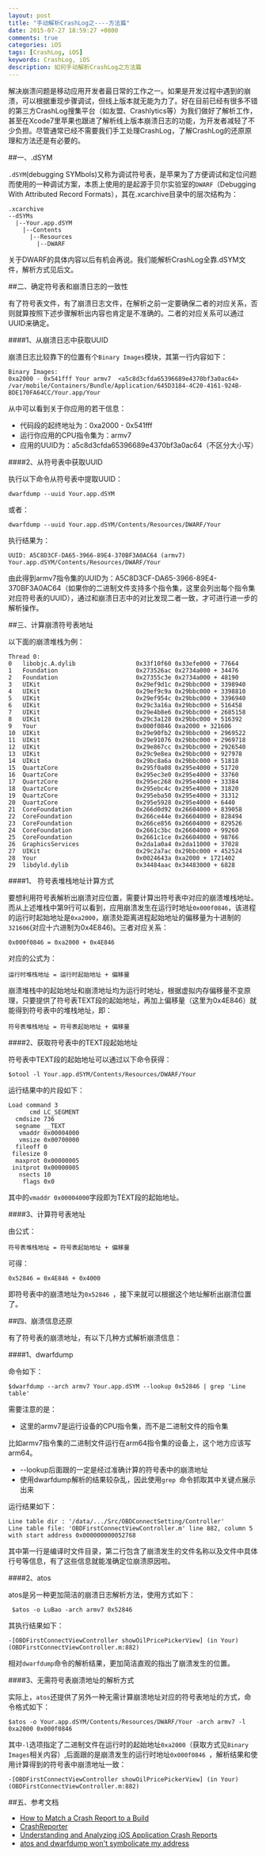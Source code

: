 ```yaml
---
layout: post
title: "手动解析CrashLog之----方法篇"
date: 2015-07-27 18:59:27 +0800
comments: true
categories: iOS
tags: [CrashLog, iOS]
keywords: CrashLog, iOS
description: 如何手动解析CrashLog之方法篇
---
```


解决崩溃问题是移动应用开发者最日常的工作之一。如果是开发过程中遇到的崩溃，可以根据重现步骤调试，但线上版本就无能为力了。好在目前已经有很多不错的第三方CrashLog搜集平台（如友盟、Crashlytics等）为我们做好了解析工作，甚至在Xcode7里苹果也跟进了解析线上版本崩溃日志的功能，为开发者减轻了不少负担。尽管通常已经不需要我们手工处理CrashLog，了解CrashLog的还原原理和方法还是有必要的。

##一、.dSYM

`.dSYM`(debugging SYMbols)又称为调试符号表，是苹果为了方便调试和定位问题而使用的一种调试方案，本质上使用的是起源于贝尔实验室的`DWARF`（Debugging With Attributed Record Formats），其在.xcarchive目录中的层次结构为：

```
.xcarchive
--dSYMs
  |--Your.app.dSYM
    |--Contents
      |--Resources
        |--DWARF
```
关于DWARF的具体内容以后有机会再说。我们能解析CrashLog全靠.dSYM文件，解析方式见后文。

##二、确定符号表和崩溃日志的一致性

有了符号表文件，有了崩溃日志文件，在解析之前一定要确保二者的对应关系，否则就算按照下述步骤解析出内容也肯定是不准确的。二者的对应关系可以通过UUID来确定。

 <!-- more -->

####1、从崩溃日志中获取UUID

崩溃日志比较靠下的位置有个`Binary Images`模块，其第一行内容如下：

```
Binary Images:
0xa2000 - 0x541fff Your armv7  <a5c8d3cfda65396689e4370bf3a0ac64> /var/mobile/Containers/Bundle/Application/645D3184-4C20-4161-924B-BDE170FA64CC/Your.app/Your
```
从中可以看到关于你应用的若干信息：

* 代码段的起终地址为：0xa2000 - 0x541fff
* 运行你应用的CPU指令集为：armv7
* 应用的UUID为：a5c8d3cfda65396689e4370bf3a0ac64（不区分大小写）

####2、从符号表中获取UUID

执行以下命令从符号表中提取UUID：

```
dwarfdump --uuid Your.app.dSYM
```
或者：

```
dwarfdump --uuid Your.app.dSYM/Contents/Resources/DWARF/Your
```

执行结果为：

```
UUID: A5C8D3CF-DA65-3966-89E4-370BF3A0AC64 (armv7) Your.app.dSYM/Contents/Resources/DWARF/Your
```
由此得到armv7指令集的UUID为：A5C8D3CF-DA65-3966-89E4-370BF3A0AC64（如果你的二进制文件支持多个指令集，这里会列出每个指令集对应符号表的UUID），通过和崩溃日志中的对比发现二者一致，才可进行进一步的解析操作。

##三、计算崩溃符号表地址

以下面的崩溃堆栈为例：
```
Thread 0:
0   libobjc.A.dylib               	0x33f10f60 0x33efe000 + 77664
1   Foundation                    	0x273526ac 0x2734a000 + 34476
2   Foundation                    	0x27355c3e 0x2734a000 + 48190
3   UIKit                         	0x29ef9d1c 0x29bbc000 + 3398940
4   UIKit                         	0x29ef9c9a 0x29bbc000 + 3398810
5   UIKit                         	0x29ef954c 0x29bbc000 + 3396940
6   UIKit                         	0x29c3a16a 0x29bbc000 + 516458
7   UIKit                         	0x29e4b8e6 0x29bbc000 + 2685158
8   UIKit                         	0x29c3a128 0x29bbc000 + 516392
9   Your                          	0x000f0846 0xa2000 + 321606
10  UIKit                         	0x29e90fb2 0x29bbc000 + 2969522
11  UIKit                         	0x29e91076 0x29bbc000 + 2969718
12  UIKit                         	0x29e867cc 0x29bbc000 + 2926540
13  UIKit                         	0x29c9e8ea 0x29bbc000 + 927978
14  UIKit                         	0x29bc8a6a 0x29bbc000 + 51818
15  QuartzCore                    	0x295f0a08 0x295e4000 + 51720
16  QuartzCore                    	0x295ec3e0 0x295e4000 + 33760
17  QuartzCore                    	0x295ec268 0x295e4000 + 33384
18  QuartzCore                    	0x295ebc4c 0x295e4000 + 31820
19  QuartzCore                    	0x295eba50 0x295e4000 + 31312
20  QuartzCore                    	0x295e5928 0x295e4000 + 6440
21  CoreFoundation                	0x266d0d92 0x26604000 + 839058
22  CoreFoundation                	0x266ce44e 0x26604000 + 828494
23  CoreFoundation                	0x266ce856 0x26604000 + 829526
24  CoreFoundation                	0x2661c3bc 0x26604000 + 99260
25  CoreFoundation                	0x2661c1ce 0x26604000 + 98766
26  GraphicsServices              	0x2da1a0a4 0x2da11000 + 37028
27  UIKit                         	0x29c2a7ac 0x29bbc000 + 452524
28  Your                          	0x0024643a 0xa2000 + 1721402
29  libdyld.dylib                 	0x34484aac 0x34483000 + 6828
```

####1、 符号表堆栈地址计算方式

要想利用符号表解析出崩溃对应位置，需要计算出符号表中对应的崩溃堆栈地址。而从上述堆栈中第9行可以看到，应用崩溃发生在运行时地址`0x000f0846`，该进程的运行时起始地址是`0xa2000`，崩溃处距离进程起始地址的偏移量为十进制的`321606`(对应十六进制为0x4E846)。三者对应关系：

```
0x000f0846 = 0xa2000 + 0x4E846
```
对应的公式为：

```
运行时堆栈地址 = 运行时起始地址 + 偏移量
```

崩溃堆栈中的起始地址和崩溃地址均为运行时地址，根据虚拟内存偏移量不变原理，只要提供了符号表TEXT段的起始地址，再加上偏移量（这里为0x4E846）就能得到符号表中的堆栈地址，即：

```
符号表堆栈地址 = 符号表起始地址 + 偏移量
```

####2、获取符号表中的TEXT段起始地址

符号表中TEXT段的起始地址可以通过以下命令获得：

```
$otool -l Your.app.dSYM/Contents/Resources/DWARF/Your
```

运行结果中的片段如下：

```
Load command 3
      cmd LC_SEGMENT
  cmdsize 736
  segname __TEXT
   vmaddr 0x00004000
   vmsize 0x00700000
  fileoff 0
 filesize 0
  maxprot 0x00000005
 initprot 0x00000005
   nsects 10
    flags 0x0
```

其中的`vmaddr 0x00004000`字段即为TEXT段的起始地址。

####3、计算符号表地址

由公式：

```
符号表堆栈地址 = 符号表起始地址 + 偏移量
```
可得：

```
0x52846 = 0x4E846 + 0x4000
```
即符号表中的崩溃地址为`0x52846 `，接下来就可以根据这个地址解析出崩溃位置了。

##四、崩溃信息还原

有了符号表的崩溃地址，有以下几种方式解析崩溃信息：

####1、dwarfdump

命令如下：

```
$dwarfdump --arch armv7 Your.app.dSYM --lookup 0x52846 | grep 'Line table'
```
需要注意的是：

* 这里的armv7是运行设备的CPU指令集，而不是二进制文件的指令集

比如armv7指令集的二进制文件运行在arm64指令集的设备上，这个地方应该写arm64。

* --lookup后面跟的一定是经过准确计算的符号表中的崩溃地址
* 使用dwarfdump解析的结果较杂乱，因此使用`grep `命令抓取其中关键点展示出来

运行结果如下：

```
Line table dir : '/data/.../Src/OBDConnectSetting/Controller'
Line table file: 'OBDFirstConnectViewController.m' line 882, column 5 with start address 0x000000000052768
```
其中第一行是编译时文件目录，第二行包含了崩溃发生的文件名称以及文件中具体行号等信息，有了这些信息就能准确定位崩溃原因啦。

####2、atos

atos是另一种更加简洁的崩溃日志解析方法，使用方式如下：

```
 $atos -o LuBao -arch armv7 0x52846
```

其执行结果如下：

```
-[OBDFirstConnectViewController showOilPricePickerView] (in Your) (OBDFirstConnectViewController.m:882)
```
相对`dwarfdump`命令的解析结果，更加简洁直观的指出了崩溃发生的位置。

####3、无需符号表崩溃地址的解析方式

实际上，`atos`还提供了另外一种无需计算崩溃地址对应的符号表地址的方式，命令格式如下：

```
$atos -o Your.app.dSYM/Contents/Resources/DWARF/Your -arch armv7 -l 0xa2000 0x000f0846
```

其中`-l`选项指定了二进制文件在运行时的起始地址`0xa2000`（获取方式见`Binary Images`相关内容）,后面跟的是崩溃发生的运行时地址`0x000f0846 `，解析结果和使用计算得到的符号表中崩溃地址一致：

```
-[OBDFirstConnectViewController showOilPricePickerView] (in Your) (OBDFirstConnectViewController.m:882)
```

##五、参考文档

* [How to Match a Crash Report to a Build](https://developer.apple.com/library/mac/qa/qa1765/_index.html)
* [CrashReporter](https://developer.apple.com/library/mac/technotes/tn2004/tn2123.html)
* [Understanding and Analyzing iOS Application Crash Reports](https://developer.apple.com/library/ios/technotes/tn2151/_index.html)
* [atos and dwarfdump won't symbolicate my address](http://stackoverflow.com/a/12464678/2293677)
